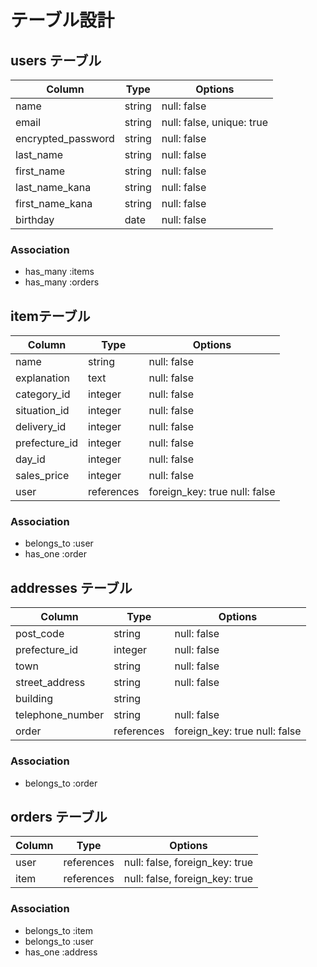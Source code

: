 # テーブル設計

## users テーブル

| Column             | Type   | Options                   |
| ------------------ | ------ | -----------               |
| name               | string | null: false               |
| email              | string | null: false, unique: true |
| encrypted_password | string | null: false               |
| last_name          | string | null: false               |
| first_name         | string | null: false               |
| last_name_kana     | string | null: false               |
| first_name_kana    | string | null: false               |
| birthday           | date   | null: false               |

### Association

- has_many :items
- has_many :orders

## itemテーブル

| Column                | Type       | Options                       |
| ------                | ------     | -----------                   |
| name                  | string     | null: false                   |
| explanation           | text       | null: false                   |
| category_id           | integer    | null: false                   |
| situation_id          | integer    | null: false                   |
| delivery_id           | integer    | null: false                   |
| prefecture_id         | integer    | null: false                   |
| day_id                | integer    | null: false                   |
|  sales_price          | integer    | null: false                   |
| user                  |references  | foreign_key: true null: false |


### Association

- belongs_to :user
- has_one :order

## addresses テーブル

| Column           | Type       | Options                        |
| ------           | ---------- | ------------------------------ |
| post_code        | string     | null: false                    |
| prefecture_id    | integer    | null: false                    |
| town             | string     | null: false                    |
| street_address   | string     | null: false                    |
| building         | string     |                                |
| telephone_number | string     | null: false                    |
| order            |references  | foreign_key: true null: false  |

### Association

- belongs_to :order

## orders テーブル

| Column  | Type       | Options                        |
| ------- | ---------- | ------------------------------ |
| user    | references | null: false, foreign_key: true |
| item    | references | null: false, foreign_key: true |

### Association

- belongs_to :item
- belongs_to :user
- has_one :address

